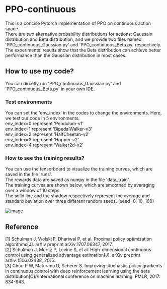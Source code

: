 # PPO-continuous
This is a concise Pytorch implementation of PPO on continuous action space.<br />
There are two alternative probability distributions for actions: Gaussain distribution and Beta distribution, and we provide two files named 'PPO_continuous_Gaussian.py' and 'PPO_continuous_Beta.py' respectively.<br />
The experimental results show that the Beta distribution can achieve better performance than the Gaussian distribution in most cases. <br />

## How to use my code?
You can dircetly run 'PPO_continuous_Gaussian.py' and 'PPO_continuous_Beta.py' in your own IDE.<br />

### Test environments
You can set the 'env_index' in the codes to change the environments. Here, we test our code in 5 environments.<br />
env_index=0 represent 'Pendulum-v1'<br />
env_index=1 represent 'BipedalWalker-v3'<br />
env_index=2 represent 'HalfCheetah-v2'<br />
env_index=3 represent 'Hopper-v2'<br />
env_index=4 represent 'Walker2d-v2'<br />

### How to see the training results?
You can use the tensorboard to visualize the training curves, which are saved in the file 'runs'.<br />
The rewards data are saved as numpy in the file 'data_train'.<br />
The training curves are shown below,  which are smoothed by averaging over a window of 10 steps.<br />
The solid line and the shadow respectively represent the average and standard deviation over three different random seeds. (seed=0, 10, 100)<br />

![image](https://github.com/Lizhi-sjtu/DRL-code-pytorch/blob/main/5.PPO-continuous/Beta_and_Gaussian.png)

## Reference
[1] Schulman J, Wolski F, Dhariwal P, et al. Proximal policy optimization algorithms[J]. arXiv preprint arXiv:1707.06347, 2017.<br />
[2] Schulman J, Moritz P, Levine S, et al. High-dimensional continuous control using generalized advantage estimation[J]. arXiv preprint arXiv:1506.02438, 2015.<br />
[3] Chou P W, Maturana D, Scherer S. Improving stochastic policy gradients in continuous control with deep reinforcement learning using the beta distribution[C]//International conference on machine learning. PMLR, 2017: 834-843.<br />
